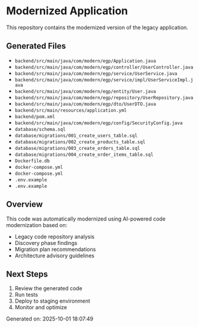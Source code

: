 # Modernized Application

This repository contains the modernized version of the legacy application.

## Generated Files

- `backend/src/main/java/com/modern/egp/Application.java`
- `backend/src/main/java/com/modern/egp/controller/UserController.java`
- `backend/src/main/java/com/modern/egp/service/UserService.java`
- `backend/src/main/java/com/modern/egp/service/impl/UserServiceImpl.java`
- `backend/src/main/java/com/modern/egp/entity/User.java`
- `backend/src/main/java/com/modern/egp/repository/UserRepository.java`
- `backend/src/main/java/com/modern/egp/dto/UserDTO.java`
- `backend/src/main/resources/application.yml`
- `backend/pom.xml`
- `backend/src/main/java/com/modern/egp/config/SecurityConfig.java`
- `database/schema.sql`
- `database/migrations/001_create_users_table.sql`
- `database/migrations/002_create_products_table.sql`
- `database/migrations/003_create_orders_table.sql`
- `database/migrations/004_create_order_items_table.sql`
- `Dockerfile.db`
- `docker-compose.yml`
- `docker-compose.yml`
- `.env.example`
- `.env.example`

## Overview

This code was automatically modernized using AI-powered code modernization based on:
- Legacy code repository analysis
- Discovery phase findings
- Migration plan recommendations
- Architecture advisory guidelines

## Next Steps

1. Review the generated code
2. Run tests
3. Deploy to staging environment
4. Monitor and optimize

Generated on: 2025-10-01 18:07:49
